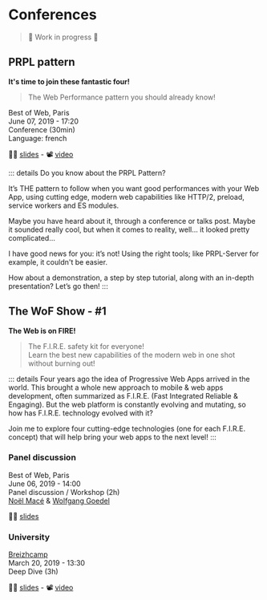 # Conferences

> :construction: Work in progress :construction:

## PRPL pattern

**It's time to join these fantastic four!**

> The Web Performance pattern you should already know!

Best of Web, Paris\
June 07, 2019 - 17:20\
Conference (30min)\
Language: french

:man_teacher: [slides](/slides/reveal/BoW-PRPL-2019.html) - :film_projector: [video](https://youtu.be/YSn8r0BDKTY)

::: details
Do you know about the PRPL Pattern?

It’s THE pattern to follow when you want good performances with your Web App, using cutting edge, modern web capabilities like HTTP/2, preload, service workers and ES modules.

Maybe you have heard about it, through a conference or talks post. Maybe it sounded really cool, but when it comes to reality, well... it looked pretty complicated…

I have good news for you: it’s not! Using the right tools; like PRPL-Server for example, it couldn't be easier.

How about a demonstration, a step by step tutorial, along with an in-depth presentation? Let’s go then!
:::

## The WoF Show - #1

**The Web is on FIRE!**

> The F.I.R.E. safety kit for everyone!\
> Learn the best new capabilities of the modern web in one shot without burning out!

::: details
Four years ago the idea of Progressive Web Apps arrived in the world. This brought a whole new approach to mobile & web apps development, often summarized as F.I.R.E. (Fast Integrated Reliable & Engaging). But the web platform is constantly evolving and mutating, so how has F.I.R.E. technology evolved with it?

Join me to explore four cutting-edge technologies (one for each F.I.R.E. concept) that will help bring your web apps to the next level!
:::

### Panel discussion

Best of Web, Paris\
June 06, 2019 - 14:00\
Panel discussion / Workshop (2h)\
[Noël Macé](https://twitter.com/noel_mace) & [Wolfgang Goedel](https://twitter.com/wgoedel)

:man_teacher: [slides](/slides/reveal/BoW-workshop-2019.html)

### University

[Breizhcamp](https://www.breizhcamp.org/)\
March 20, 2019 - 13:30\
Deep Dive (3h)

:man_teacher: [slides](/slides/reveal/breizhcamp-2019.html) - :film_projector: [video](https://youtu.be/OQ-dr-7pLaA)
